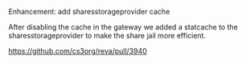 Enhancement: add sharesstorageprovider cache

After disabling the cache in the gateway we added a statcache to the sharesstorageprovider to make the share jail more efficient.

https://github.com/cs3org/reva/pull/3940
